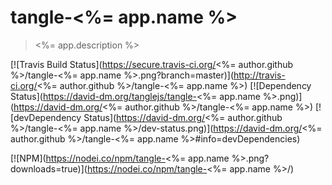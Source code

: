 # tangle-<%= app.name %>

> <%= app.description %>

[![Travis Build Status](https://secure.travis-ci.org/<%= author.github %>/tangle-<%= app.name %>.png?branch=master)](http://travis-ci.org/<%= author.github %>/tangle-<%= app.name %>)
[![Dependency Status](https://david-dm.org/tanglejs/tangle-<%= app.name %>.png)](https://david-dm.org/<%= author.github %>/tangle-<%= app.name %>)
[![devDependency Status](https://david-dm.org/<%= author.github %>/tangle-<%= app.name %>/dev-status.png)](https://david-dm.org/<%= author.github %>/tangle-<%= app.name %>#info=devDependencies)

[![NPM](https://nodei.co/npm/tangle-<%= app.name %>.png?downloads=true)](https://nodei.co/npm/tangle-<%= app.name %>/)
